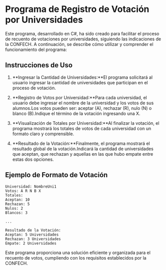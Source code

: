 # Programa de Registro de Votación por Universidades

Este programa, desarrollado en C#, ha sido creado para facilitar el proceso de recuento de votaciones por universidades, siguiendo las indicaciones de la CONFECH. A continuación, se describe cómo utilizar y comprender el funcionamiento del programa:

## Instrucciones de Uso

1. **Ingresar la Cantidad de Universidades:**El programa solicitará al usuario ingresar la cantidad de universidades que participan en el proceso de votación.

2. **Registro de Votos por Universidad:**Para cada universidad, el usuario debe ingresar el nombre de la universidad y los votos de sus alumnos.Los votos pueden ser: aceptar (A), rechazar (R), nulo (N) o blanco (B).Indique el término de la votación ingresando una X.

3. **Visualización de Totales por Universidad:**Al finalizar la votación, el programa mostrará los totales de votos de cada universidad con un formato claro y comprensible.

4. **Resultado de la Votación:**Finalmente, el programa mostrará el resultado global de la votación.Indicará la cantidad de universidades que aceptan, que rechazan y aquellas en las que hubo empate entre estas dos opciones.



## Ejemplo de Formato de Votación

```
Universidad: NombreUni1
Votos: A R N B X
Totales:
Aceptan: 10
Rechazan: 5
Nulos: 2
Blancos: 3

...

Resultado de la Votación:
Aceptan: 5 Universidades
Rechazan: 3 Universidades
Empate: 2 Universidades
```

Este programa proporciona una solución eficiente y organizada para el recuento de votos, cumpliendo con los requisitos establecidos por la CONFECH.